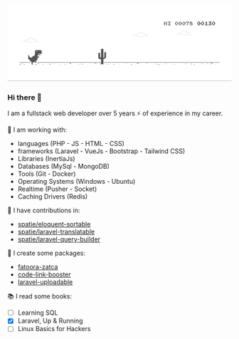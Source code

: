 ![image](dino.gif)
### Hi there 👋
I am a fullstack web developer over 5 years ⚡ of experience in my career.

🌱 I am working with:
   * languages (PHP - JS - HTML - CSS)
   * frameworks (Laravel - VueJs - Bootstrap - Tailwind CSS)
   * Libraries (InertiaJs)
   * Databases (MySql - MongoDB)
   * Tools (Git - Docker)
   * Operating Systems (Windows - Ubuntu)
   * Realtime (Pusher - Socket)
   * Caching Drivers (Redis)

👯 I have contributions in:
   * [spatie/eloquent-sortable](https://github.com/spatie/eloquent-sortable/pull/167)
   * [spatie/laravel-translatable](https://github.com/spatie/laravel-translatable/pull/447)
   * [spatie/laravel-query-builder](https://github.com/spatie/laravel-query-builder/pull/940)

🔭 I create some packages:
   * [fatoora-zatca](https://github.com/AbdelrahmanBl/fatoora-zatca)
   * [code-link-booster](https://github.com/AbdelrahmanBl/code-link-booster)
   * [laravel-uploadable](https://github.com/AbdelrahmanBl/laravel-uploadable)

📚 I read some books:
   - [ ] Learning SQL
   - [x] Laravel, Up & Running
   - [ ] Linux Basics for Hackers

<!--
**AbdelrahmanBl/AbdelrahmanBl** is a ✨ _special_ ✨ repository because its `README.md` (this file) appears on your GitHub profile.

Here are some ideas to get you started:

- 🔭 I’m currently working on ...
- 🌱 I’m currently learning ...
- 👯 I’m looking to collaborate on ...
- 🤔 I’m looking for help with ...
- 💬 Ask me about ...
- 📫 How to reach me: ...
- 😄 Pronouns: ...
- ⚡ Fun fact: ...
-->
